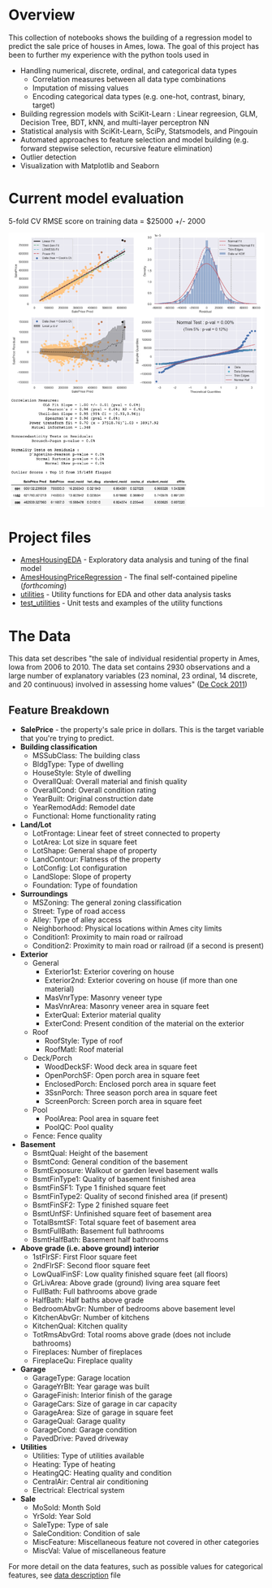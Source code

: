 # Overview

This collection of notebooks shows the building of a regression model to predict the sale price of houses in Ames, Iowa.
The goal of this project has been to further my experience with the python tools used in
* Handling numerical, discrete, ordinal, and categorical data types
  * Correlation measures between all data type combinations
  * Imputation of missing values
  * Encoding categorical data types (e.g. one-hot, contrast, binary, target)
* Building regression models with SciKit-Learn : Linear regreesion, GLM, Decision Tree, BDT, kNN, and multi-layer perceptron NN
* Statistical analysis with SciKit-Learn, SciPy, Statsmodels, and Pingouin
* Automated approaches to feature selection and model building (e.g. forward stepwise selection, recursive feature elimination)
* Outlier detection
* Visualization with Matplotlib and Seaborn

# Current model evaluation
5-fold CV RMSE score on training data = $25000 +/- 2000

![FinalLinearFit](./images/FinalLinearFit.png)

# Project files
* [AmesHousingEDA](AmesHousingEDA.ipynb) - Exploratory data analysis and tuning of the final model
* [AmesHousingPriceRegression](AmesHousingPriceRegression.ipynb) - The final self-contained pipeline (_forthcoming_)
* [utilities](utilities.py) - Utility functions for EDA and other data analysis tasks
* [test_utilities](test_utilities.ipynb) - Unit tests and examples of the utility functions

# The Data
This data set describes "the sale of individual residential property in Ames, Iowa from 2006 to 2010. 
The data set contains 2930 observations and a large number of explanatory variables (23 nominal, 23 ordinal, 14 discrete, and 20 continuous) involved in assessing home values" 
([De Cock 2011](http://jse.amstat.org/v19n3/decock.pdf))

## Feature Breakdown
* **SalePrice** - the property's sale price in dollars. This is the target variable that you're trying to predict.
* **Building classification**
    * MSSubClass: The building class
    * BldgType: Type of dwelling
    * HouseStyle: Style of dwelling
    * OverallQual: Overall material and finish quality
    * OverallCond: Overall condition rating
    * YearBuilt: Original construction date
    * YearRemodAdd: Remodel date
    * Functional: Home functionality rating
* **Land/Lot**
    * LotFrontage: Linear feet of street connected to property
    * LotArea: Lot size in square feet
    * LotShape: General shape of property
    * LandContour: Flatness of the property
    * LotConfig: Lot configuration
    * LandSlope: Slope of property
    * Foundation: Type of foundation
* **Surroundings**
    * MSZoning: The general zoning classification
    * Street: Type of road access
    * Alley: Type of alley access
    * Neighborhood: Physical locations within Ames city limits
    * Condition1: Proximity to main road or railroad
    * Condition2: Proximity to main road or railroad (if a second is present)
* **Exterior**
    * General
        * Exterior1st: Exterior covering on house
        * Exterior2nd: Exterior covering on house (if more than one material)
        * MasVnrType: Masonry veneer type
        * MasVnrArea: Masonry veneer area in square feet
        * ExterQual: Exterior material quality
        * ExterCond: Present condition of the material on the exterior
    * Roof
        * RoofStyle: Type of roof
        * RoofMatl: Roof material
    * Deck/Porch
        * WoodDeckSF: Wood deck area in square feet
        * OpenPorchSF: Open porch area in square feet
        * EnclosedPorch: Enclosed porch area in square feet
        * 3SsnPorch: Three season porch area in square feet
        * ScreenPorch: Screen porch area in square feet
    * Pool
        * PoolArea: Pool area in square feet
        * PoolQC: Pool quality
    * Fence: Fence quality
* **Basement**
    * BsmtQual: Height of the basement
    * BsmtCond: General condition of the basement
    * BsmtExposure: Walkout or garden level basement walls
    * BsmtFinType1: Quality of basement finished area
    * BsmtFinSF1: Type 1 finished square feet
    * BsmtFinType2: Quality of second finished area (if present)
    * BsmtFinSF2: Type 2 finished square feet
    * BsmtUnfSF: Unfinished square feet of basement area
    * TotalBsmtSF: Total square feet of basement area
    * BsmtFullBath: Basement full bathrooms
    * BsmtHalfBath: Basement half bathrooms
* **Above grade (i.e. above ground) interior**
    * 1stFlrSF: First Floor square feet
    * 2ndFlrSF: Second floor square feet
    * LowQualFinSF: Low quality finished square feet (all floors)
    * GrLivArea: Above grade (ground) living area square feet
    * FullBath: Full bathrooms above grade
    * HalfBath: Half baths above grade
    * BedroomAbvGr: Number of bedrooms above basement level
    * KitchenAbvGr: Number of kitchens
    * KitchenQual: Kitchen quality
    * TotRmsAbvGrd: Total rooms above grade (does not include bathrooms)
    * Fireplaces: Number of fireplaces
    * FireplaceQu: Fireplace quality
* **Garage**
    * GarageType: Garage location
    * GarageYrBlt: Year garage was built
    * GarageFinish: Interior finish of the garage
    * GarageCars: Size of garage in car capacity
    * GarageArea: Size of garage in square feet
    * GarageQual: Garage quality
    * GarageCond: Garage condition
    * PavedDrive: Paved driveway
* **Utilities**
    * Utilities: Type of utilities available
    * Heating: Type of heating
    * HeatingQC: Heating quality and condition
    * CentralAir: Central air conditioning
    * Electrical: Electrical system
* **Sale**
    * MoSold: Month Sold
    * YrSold: Year Sold
    * SaleType: Type of sale
    * SaleCondition: Condition of sale
    * MiscFeature: Miscellaneous feature not covered in other categories
    * MiscVal: Value of miscellaneous feature

For more detail on the data features, such as possible values for categorical features, see [data description](data/data_description.txt) file
 
